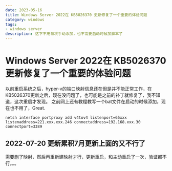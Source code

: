 ```yaml
---
date: 2023-05-16
title: Windows Server 2022在 KB5026370 更新修复了一个重要的体验问题
category: windows
tags:
- windows server
description: 这下不用每次手动添加，也不需要启动时候加脚本了
---
```

# Windows Server 2022在 KB5026370 更新修复了一个重要的体验问题

以前重启系统之后，hyper-v的端口映射信息还在但是并不能正常工作，在KB5026370更新之后，现在没问题了，也可能是之前的补丁就修复了，我不知道，这次重启才发现。
之前网上还有教程教写一个bat文件在启动的时候添加，现在也不用了，Great.

```shell
netsh interface portproxy add v4tov4 listenport=65xxx listenaddress=221.xxx.xxx.246 connectaddress=192.168.xxx.30 connectport=3389
```

## 2022-07-20 更新累积7月更新上面的又不行了
需要删了映射，然后再重新建映射才行，更新重启，和主动重启了一次，验证都不行。。。
